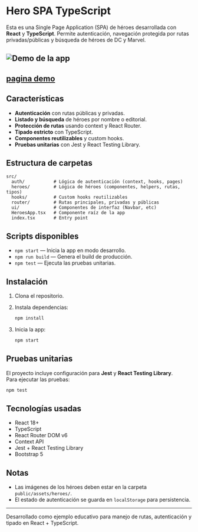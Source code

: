 # Hero SPA TypeScript

Esta es una Single Page Application (SPA) de héroes desarrollada con **React** y **TypeScript**. Permite autenticación, navegación protegida por rutas privadas/públicas y búsqueda de héroes de DC y Marvel.

## ![Demo de la app](/public/assets/demo/demo.gif)

## [pagina demo](https://spaheroes.netlify.app/login)

## Características

- **Autenticación** con rutas públicas y privadas.
- **Listado y búsqueda** de héroes por nombre o editorial.
- **Protección de rutas** usando context y React Router.
- **Tipado estricto** con TypeScript.
- **Componentes reutilizables** y custom hooks.
- **Pruebas unitarias** con Jest y React Testing Library.

## Estructura de carpetas

```
src/
  auth/           # Lógica de autenticación (context, hooks, pages)
  heroes/         # Lógica de héroes (componentes, helpers, rutas, tipos)
  hooks/          # Custom hooks reutilizables
  router/         # Rutas principales, privadas y públicas
  ui/             # Componentes de interfaz (Navbar, etc)
  HeroesApp.tsx   # Componente raíz de la app
  index.tsx       # Entry point
```

## Scripts disponibles

- `npm start` — Inicia la app en modo desarrollo.
- `npm run build` — Genera el build de producción.
- `npm test` — Ejecuta las pruebas unitarias.

## Instalación

1. Clona el repositorio.
2. Instala dependencias:

   ```sh
   npm install
   ```

3. Inicia la app:

   ```sh
   npm start
   ```

## Pruebas unitarias

El proyecto incluye configuración para **Jest** y **React Testing Library**.  
Para ejecutar las pruebas:

```sh
npm test
```

## Tecnologías usadas

- React 18+
- TypeScript
- React Router DOM v6
- Context API
- Jest + React Testing Library
- Bootstrap 5

## Notas

- Las imágenes de los héroes deben estar en la carpeta `public/assets/heroes/`.
- El estado de autenticación se guarda en `localStorage` para persistencia.

---

Desarrollado como ejemplo educativo para manejo de rutas, autenticación y tipado en React + TypeScript.
